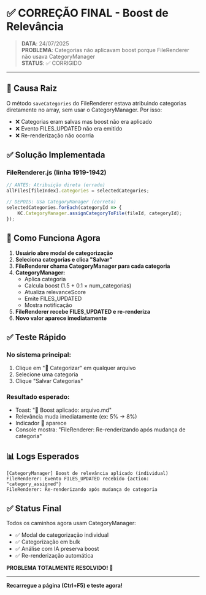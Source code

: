# ✅ CORREÇÃO FINAL - Boost de Relevância

> **DATA**: 24/07/2025  
> **PROBLEMA**: Categorias não aplicavam boost porque FileRenderer não usava CategoryManager  
> **STATUS**: ✅ CORRIGIDO  

---

## 🐛 Causa Raiz

O método `saveCategories` do FileRenderer estava atribuindo categorias diretamente no array, sem usar o CategoryManager. Por isso:
- ❌ Categorias eram salvas mas boost não era aplicado
- ❌ Evento FILES_UPDATED não era emitido
- ❌ Re-renderização não ocorria

## ✅ Solução Implementada

### FileRenderer.js (linha 1919-1942)
```javascript
// ANTES: Atribuição direta (errado)
allFiles[fileIndex].categories = selectedCategories;

// DEPOIS: Usa CategoryManager (correto)
selectedCategories.forEach(categoryId => {
    KC.CategoryManager.assignCategoryToFile(fileId, categoryId);
});
```

## 🎯 Como Funciona Agora

1. **Usuário abre modal de categorização**
2. **Seleciona categorias e clica "Salvar"**
3. **FileRenderer chama CategoryManager para cada categoria**
4. **CategoryManager:**
   - Aplica categoria
   - Calcula boost (1.5 + 0.1 × num_categorias)
   - Atualiza relevanceScore
   - Emite FILES_UPDATED
   - Mostra notificação
5. **FileRenderer recebe FILES_UPDATED e re-renderiza**
6. **Novo valor aparece imediatamente**

## ✅ Teste Rápido

### No sistema principal:
1. Clique em "📂 Categorizar" em qualquer arquivo
2. Selecione uma categoria
3. Clique "Salvar Categorias"

### Resultado esperado:
- Toast: "🚀 Boost aplicado: arquivo.md"
- Relevância muda imediatamente (ex: 5% → 8%)
- Indicador 🚀 aparece
- Console mostra: "FileRenderer: Re-renderizando após mudança de categoria"

## 📊 Logs Esperados

```
[CategoryManager] Boost de relevância aplicado (individual)
FileRenderer: Evento FILES_UPDATED recebido {action: "category_assigned"}
FileRenderer: Re-renderizando após mudança de categoria
```

## ✅ Status Final

Todos os caminhos agora usam CategoryManager:
- ✅ Modal de categorização individual
- ✅ Categorização em bulk
- ✅ Análise com IA preserva boost
- ✅ Re-renderização automática

**PROBLEMA TOTALMENTE RESOLVIDO!** 🎉

---

**Recarregue a página (Ctrl+F5) e teste agora!**